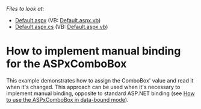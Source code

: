 <!-- default file list -->
*Files to look at*:

* [Default.aspx](./CS/ManualBinding/Default.aspx) (VB: [Default.aspx.vb](./VB/ManualBinding/Default.aspx.vb))
* [Default.aspx.cs](./CS/ManualBinding/Default.aspx.cs) (VB: [Default.aspx.vb](./VB/ManualBinding/Default.aspx.vb))
<!-- default file list end -->
# How to implement manual binding for the ASPxComboBox


<p>This example demonstrates how to assign the ComboBox' value and read it when it's changed. This approach can be used when it's necessary to implement manual binding, opposite to standard ASP.NET binding (see <a href="https://www.devexpress.com/Support/Center/p/E422">How to use the ASPxComboBox in data-bound mode</a>).</p>

<br/>


